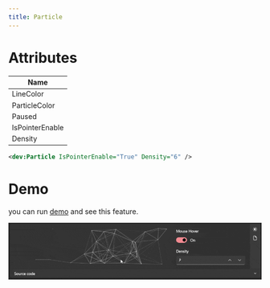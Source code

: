 ```yaml
---
title: Particle
---
```


# Attributes
|Name|
|-|
|LineColor|
|ParticleColor|
|Paused|
|IsPointerEnable|
|Density|

```xml
<dev:Particle IsPointerEnable="True" Density="6" />
```

# Demo
you can run [demo](https://github.com/Ghost1372/DevWinUI) and see this feature.

![DevWinUI](https://raw.githubusercontent.com/ghost1372/DevWinUI-Resources/refs/heads/main/DevWinUI-Docs/Win2d/Particle.gif)
